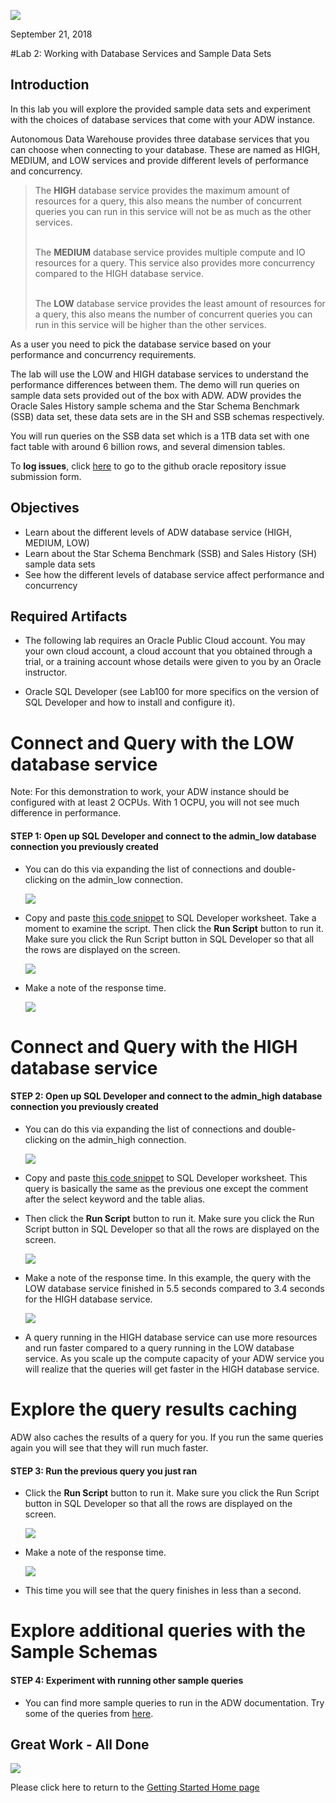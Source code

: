[![](images/obe_tag.png)](README.md)

September 21, 2018
    
#Lab 2: Working with Database Services and Sample Data Sets

## Introduction

In this lab you will explore the provided sample data sets and experiment with the choices of database services that come with your ADW instance.

Autonomous Data Warehouse  provides three database services that you can choose when connecting to your database. These are named as HIGH, MEDIUM, and LOW services and provide different levels of performance and concurrency. 
<blockquote>
The <strong>HIGH</strong> database service provides the maximum amount of resources for a query, this also means the number of concurrent queries you can run in this service will not be as much as the other services.<br><br>

The <strong>MEDIUM</strong>  database service provides multiple compute and IO resources for a query. This service also provides more concurrency compared to the HIGH database service. <br><br>

The <strong>LOW</strong>  database service provides the least amount of resources for a query, this also means the number of concurrent queries you can run in this service will  be higher than the other services. <br>
</blockquote>
As a user you need to pick the database service based on your performance and concurrency requirements.

The lab will use the LOW and HIGH database services to understand the performance differences between them. The demo will run queries on sample data sets provided out of the box with ADW. ADW provides the Oracle Sales History sample schema and the Star Schema Benchmark (SSB) data set, these data sets are in the SH and SSB schemas respectively. 

You will run queries on the SSB data set which is a 1TB data set with one fact table with around 6 billion rows, and several dimension tables.

To **log issues**, click [here](https://github.com/millerhoo/journey4-adwc/issues/new) to go to the github oracle repository issue submission form.

## Objectives

- Learn about the different levels of ADW database service (HIGH, MEDIUM, LOW)
- Learn about the Star Schema Benchmark (SSB) and Sales History (SH) sample data sets
- See how the different levels of database service affect performance and concurrency


## Required Artifacts

-   The following lab requires an Oracle Public Cloud account. You may your own cloud account, a cloud account that you obtained through a trial, or a training account whose details were given to you by an Oracle instructor.

-   Oracle SQL Developer (see Lab100 for more specifics on the version of SQL Developer and how to install and configure it).



# Connect and Query with the LOW database service

 Note: For this demonstration to work, your ADW instance should be configured with at least 2 OCPUs.  With 1 OCPU, you will not see much difference in performance.


#### STEP 1: Open up SQL Developer and connect to the admin_low database connection you previously created

-   You can do this via expanding the list of connections and double-clicking on the admin_low connection.

    ![](images/200/snap0014314.jpg)

-   Copy and paste <a href="./scripts/200/low_ssb_query.txt" target="_blank">this code snippet</a> to SQL Developer worksheet. Take a moment to examine the script. Then click the **Run Script** button to run it. Make sure you click the Run Script button in SQL Developer so that all the rows are displayed on the screen.

    ![](./images/200/snap0014315.jpg)

-   Make a note of the response time.

    ![](./images/200/snap0014316.jpg)


# Connect and Query with the HIGH database service


#### STEP 2: Open up SQL Developer and connect to the admin_high database connection you previously created

-   You can do this via expanding the list of connections and double-clicking on the admin_high connection.

    ![](images/200/snap0014317.jpg)

-   Copy and paste <a href="./scripts/200/high_ssb_query.txt" target="_blank">this code snippet</a> to SQL Developer worksheet. This query is basically the same as the previous one except the comment after the select keyword and the table alias.

-   Then click the **Run Script** button to run it. Make sure you click the Run Script button in SQL Developer so that all the rows are displayed on the screen.

    ![](./images/200/snap0014323.jpg)

-   Make a note of the response time.  In this example, the query with the LOW database service finished in 5.5 seconds compared to 3.4 seconds for the HIGH database service.

    ![](images/200/snap0014320.jpg)

-   A query running in the HIGH database service can use more resources and run faster compared to a query running in the LOW database service. As you scale up the compute capacity of your ADW service you will realize that the queries will get faster in the HIGH database service.

# Explore the query results caching
ADW also caches the results of a query for you. If you run the same queries again you will see that they will run much faster. 


#### STEP 3: Run the previous query you just ran

-   Click the **Run Script** button to run it. Make sure you click the Run Script button in SQL Developer so that all the rows are displayed on the screen.

    ![](./images/200/snap0014323.jpg)

-   Make a note of the response time.  

    ![](images/200/snap0014324.jpg)

-   This time you will see that the query finishes in less than a second.


# Explore additional queries with the Sample Schemas 


#### STEP 4: Experiment with running other sample queries

-   You can find more sample queries to run in the ADW documentation.  Try some of the queries from <a href="https://docs.oracle.com/en/cloud/paas/autonomous-data-warehouse-cloud/user/sample-queries.html">here</a>.



## Great Work - All Done

[![](images/obe_tag.png)](README.md) 


Please click here to return to the [Getting Started Home page](README.md)
